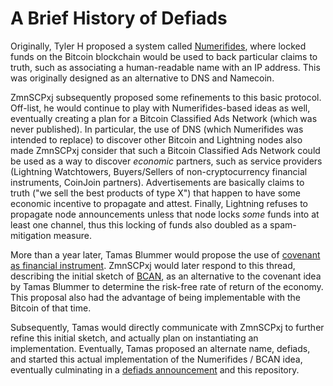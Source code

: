 A Brief History of Defiads
==========================

Originally, Tyler H proposed a system called [Numerifides][],
where locked funds on the Bitcoin blockchain would be used to
back particular claims to truth, such as associating a
human-readable name with an IP address.
This was originally designed as an alternative to DNS and
Namecoin.

ZmnSCPxj subsequently proposed some refinements to this basic
protocol.
Off-list, he would continue to play with Numerifides-based ideas
as well, eventually creating a plan for a Bitcoin Classified Ads
Network (which was never published).
In particular, the use of DNS (which Numerifides was intended to
replace) to discover other Bitcoin and Lightning nodes also made
ZmnSCPxj consider that such a Bitcoin Classified Ads Network
could be used as a way to discover *economic* partners, such as
service providers (Lightning Watchtowers, Buyers/Sellers of
non-cryptocurrency financial instruments, CoinJoin partners).
Advertisements are basically claims to truth ("we sell the best
products of type X") that happen to have some economic incentive
to propagate and attest.
Finally, Lightning refuses to propagate node announcements unless
that node locks *some* funds into at least one channel, thus this
locking of funds also doubled as a spam-mitigation measure.

More than a year later, Tamas Blummer would propose the use of
[covenant as financial instrument][].
ZmnSCPxj would later respond to this thread, describing the
initial sketch of [BCAN][], as an alternative to the covenant
idea by Tamas Blummer to determine the risk-free rate of
return of the economy.
This proposal also had the advantage of being implementable with
the Bitcoin of that time.

Subsequently, Tamas would directly communicate with ZmnSCPxj
to further refine this initial sketch, and actually plan on
instantiating an implementation.
Eventually, Tamas proposed an alternate name, defiads, and
started this actual implementation of the Numerifides / BCAN
idea, eventually culminating in a [defiads announcement][]
and this repository.

<!-- References -->

[Numerifides]: https://lists.linuxfoundation.org/pipermail/lightning-dev/2018-April/001207.html
[covenant as financial instrument]: https://lists.linuxfoundation.org/pipermail/bitcoin-dev/2019-June/017059.html
[BCAN]: https://lists.linuxfoundation.org/pipermail/bitcoin-dev/2019-July/017083.html
[defiads announcement]: https://lists.linuxfoundation.org/pipermail/bitcoin-dev/2019-September/017299.html
